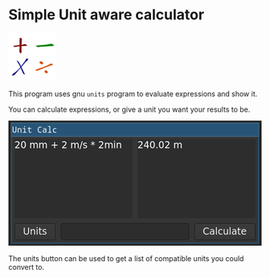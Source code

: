 # Simple Unit aware calculator

![Icon](./icon.svg)

This program uses gnu `units` program to evaluate expressions and show it.

You can calculate expressions, or give a unit you want your results to be.

![Screenshot](./screenshot.png)

The units button can be used to get a list of compatible units you could convert to.
